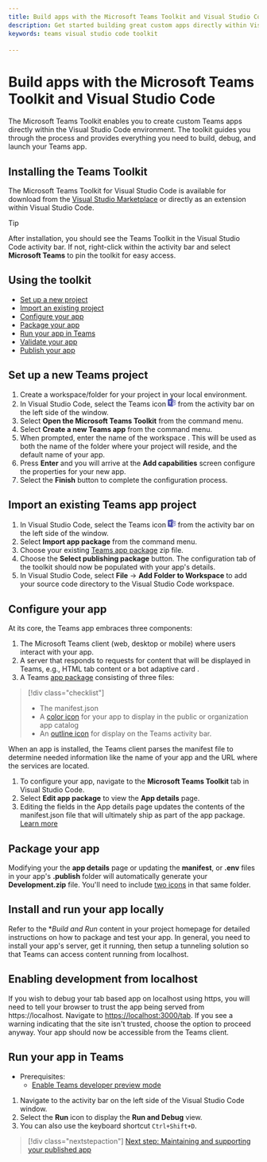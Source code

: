 ```yaml
---
title: Build apps with the Microsoft Teams Toolkit and Visual Studio Code
description: Get started building great custom apps directly within Visual Studio Code with the Microsoft Teams Toolkit
keywords: teams visual studio code toolkit

---
```

# Build apps with the Microsoft Teams Toolkit and Visual Studio Code

The Microsoft Teams Toolkit enables you to create custom Teams apps directly within the Visual Studio Code environment. The toolkit guides you through the process and provides everything you need to build, debug, and launch your Teams app.

## Installing the Teams Toolkit

The Microsoft Teams Toolkit for Visual Studio Code is available for download from the [Visual Studio Marketplace](https://aka.ms/teams-toolkit) or directly as an extension within Visual Studio Code.

> [!TIP]
> After installation, you should see the Teams Toolkit in the Visual Studio Code activity bar. If not, right-click within the activity bar and select **Microsoft Teams** to pin the toolkit for easy access.

## Using the toolkit

- [Set up a new project](#set-up-a-new-teams-project)
- [Import an existing project](#import-an-existing-teams-app-project)
- [Configure your app](#configure-your-app)
- [Package your app](#package-your-app)
- [Run your app in Teams](#run-your-app-in-teams)
- [Validate your app](#validate-your-app)
- [Publish your app](#publish-your-app-to-teams)

## Set up a new Teams project

1. Create a workspace/folder for your project in your local environment.
1. In Visual Studio Code, select the Teams icon ![Teams icon](../assets/icons/favicon-16x16.png) from the activity bar on the left side of the window.
1. Select **Open the Microsoft Teams Toolkit** from the command menu.
1. Select **Create a new Teams app** from the command menu.
1. When prompted, enter the name of the workspace . This will be used as both the name of the folder where your project will reside, and the default name of your app.
1. Press **Enter** and you will arrive at the **Add capabilities** screen configure the properties for your new app.
1. Select the **Finish** button to complete the configuration process.

## Import an existing Teams app project

1. In Visual Studio Code, select the Teams icon ![Teams icon](../assets/icons/favicon-16x16.png) from the activity bar on the left side of the window.
1. Select **Import app package** from the command menu.
1. Choose your existing [Teams app package](../concepts/build-and-test/apps-package.md) zip file.
1. Choose the **Select publishing package** button. The configuration tab of the toolkit should now be populated with your app's details.
1. In Visual Studio Code, select **File** -> **Add Folder to Workspace** to add your source code directory to the Visual Studio Code workspace.

## Configure your app

At its core, the Teams app embraces three components:

  1. The Microsoft Teams client (web, desktop or mobile) where users interact with your app.
  1. A server that responds to requests for content that will be displayed in Teams, e.g., HTML tab content or a bot adaptive card .
  1. A Teams [app package](/concepts/build-and-test/apps-package.md) consisting of three files:

  > [!div class="checklist"]
  >
  > - The manifest.json 
  > - A [color icon](../resources/schema/manifest-schema.md#icons) for your app to display in the public or organization app catalog
 > - An [outline icon](../resources/schema/manifest-schema.md#icons) for display on the Teams activity bar.

When an app is installed, the Teams client parses the manifest file to determine needed information like the name of your app and the URL where the services are located.

1. To configure your app, navigate to the **Microsoft Teams Toolkit** tab in Visual Studio Code.
1. Select **Edit app package** to view the **App details** page.
1. Editing the fields in the App details page updates the contents of the manifest.json file that will ultimately ship as part of the app package. [Learn more](https://aka.ms/teams-toolkit-manifest)

## Package your app

Modifying your the **app details** page or updating the **manifest**, or **.env** files in your app's  **.publish** folder will automatically generate your **Development.zip** file. You'll need to include [two icons](../concepts/build-and-test/apps-package.md#icons) in that same folder.

## Install and run your app locally

Refer to the **Build and Run* content in your project homepage for detailed instructions on how to package and test your app. In general, you need to install your app's server, get it running, then setup a tunneling solution so that Teams can access content running from localhost.

## Enabling development from localhost

If you wish to debug your tab based app on localhost using https, you will need to tell your browser to trust the app being served from https://localhost. Navigate to <https://localhost:3000/tab>. If you see a warning indicating that the site isn't trusted, choose the option to proceed anyway. Your app should now be accessible from the Teams client.

## Run your app in Teams

- Prerequisites:
  - [Enable Teams developer preview mode](https://aka.ms/teams-toolkit-enable-devpreview)

1. Navigate to the activity bar on the left side of the Visual Studio Code window.
1. Select the **Run** icon to display the **Run and Debug** view.
1. You can also use the keyboard shortcut `Ctrl+Shift+D`.

> [!div class="nextstepaction"]
> [Next step: Maintaining and supporting your published app](../concepts/deploy-and-publish/appsource/post-publish/overview.md)
